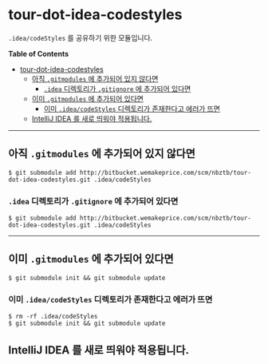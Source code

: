 # tour-dot-idea-codestyles

`.idea/codeStyles` 를 공유하기 위한 모듈입니다.

<!-- markdown-toc start - Don't edit this section. Run M-x markdown-toc-generate-toc again -->
**Table of Contents**

- [tour-dot-idea-codestyles](#tour-dot-idea-codestyles)
    - [아직 `.gitmodules` 에 추가되어 있지 않다면](#아직-gitmodules-에-추가되어-있지-않다면)
        - [`.idea` 디렉토리가 `.gitignore` 에 추가되어 있다면](#idea-디렉토리가-gitignore-에-추가되어-있다면)
    - [이미 `.gitmodules` 에 추가되어 있다면](#이미-gitmodules-에-추가되어-있다면)
        - [이미 `.idea/codeStyles` 디렉토리가 존재한다고 에러가 뜨면](#이미-ideacodestyles-디렉토리가-존재한다고-에러가-뜨면)
    - [IntelliJ IDEA 를 새로 띄워야 적용됩니다.](#intellij-idea-를-새로-띄워야-적용됩니다)

<!-- markdown-toc end -->


----
## 아직 `.gitmodules` 에 추가되어 있지 않다면

```
$ git submodule add http://bitbucket.wemakeprice.com/scm/nbztb/tour-dot-idea-codestyles.git .idea/codeStyles
```

### `.idea` 디렉토리가 `.gitignore` 에 추가되어 있다면

```
$ git submodule add http://bitbucket.wemakeprice.com/scm/nbztb/tour-dot-idea-codestyles.git .idea/codeStyles
```

----
## 이미 `.gitmodules` 에 추가되어 있다면

```
$ git submodule init && git submodule update
```

### 이미 `.idea/codeStyles` 디렉토리가 존재한다고 에러가 뜨면

```
$ rm -rf .idea/codeStyles
$ git submodule init && git submodule update
```

## IntelliJ IDEA 를 새로 띄워야 적용됩니다.

